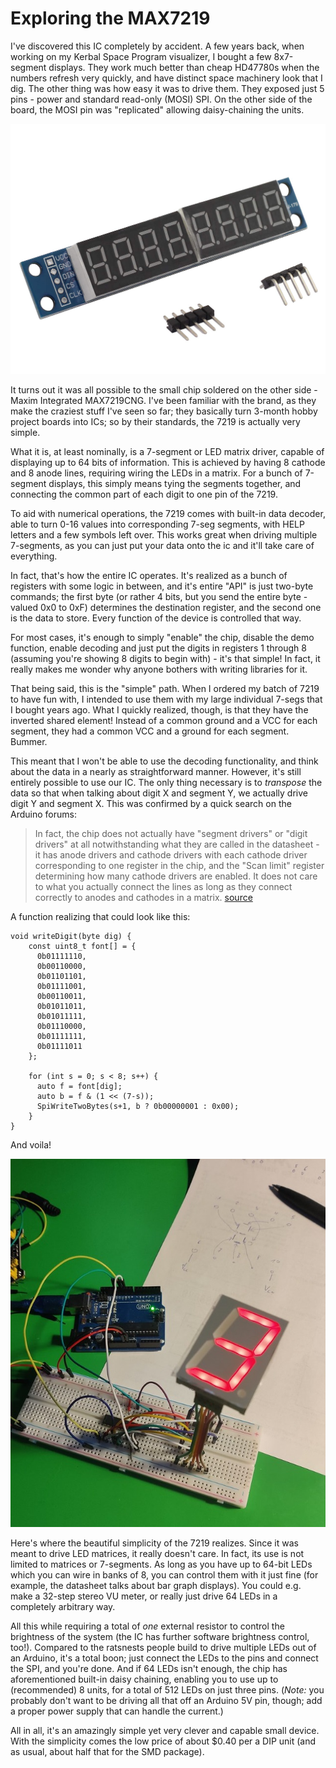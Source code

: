 # Exploring the MAX7219

I've discovered this IC completely by accident. A few years back, when working on my Kerbal Space Program visualizer, I bought a few 8x7-segment displays. They work much better than cheap HD47780s when the numbers refresh very quickly, and have distinct space machinery look that I dig. The other thing was how easy it was to drive them. They exposed just 5 pins - power and standard read-only (MOSI) SPI. On the other side of the board, the MOSI pin was "replicated" allowing daisy-chaining the units.

![Multiple 7-segment displays on one board](/images/7219_multi.jpg)

It turns out it was all possible to the small chip soldered on the other side - Maxim Integrated MAX7219CNG. I've been familiar with the brand, as they make the craziest stuff I've seen so far; they basically turn 3-month hobby project boards into ICs; so by their standards, the 7219 is actually very simple.

What it is, at least nominally, is a 7-segment or LED matrix driver, capable of displaying up to 64 bits of information. This is achieved by having 8 cathode and 8 anode lines, requiring wiring the LEDs in a matrix. For a bunch of 7-segment displays, this simply means tying the segments together, and connecting the common part of each digit to one pin of the 7219.

To aid with numerical operations, the 7219 comes with built-in data decoder, able to turn 0-16 values into corresponding 7-seg segments, with HELP letters and a few symbols left over. This works great when driving multiple 7-segments, as you can just put your data onto the ic and it'll take care of everything.

In fact, that's how the entire IC operates. It's realized as a bunch of registers with some logic in between, and it's entire "API" is just two-byte commands; the first byte (or rather 4 bits, but you send the entire byte - valued 0x0 to 0xF) determines the destination register, and the second one is the data to store. Every function of the device is controlled that way.

For most cases, it's enough to simply "enable" the chip, disable the demo function, enable decoding and just put the digits in registers 1 through 8 (assuming you're showing 8 digits to begin with) - it's that simple! In fact, it really makes me wonder why anyone bothers with writing libraries for it.

That being said, this is the "simple" path. When I ordered my batch of 7219 to have fun with, I intended to use them with my large individual 7-segs that I bought years ago. What I quickly realized, though, is that they have the inverted shared element! Instead of a common ground and a VCC for each segment, they had a common VCC and a ground for each segment. Bummer.

This meant that I won't be able to use the decoding functionality, and think about the data in a nearly as straightforward manner. However, it's still entirely possible to use our IC. The only thing necessary is to _transpose_ the data so that when talking about digit X and segment Y, we actually drive digit Y and segment X. This was confirmed by a quick search on the Arduino forums:

> In fact, the chip does not actually have "segment drivers" or "digit drivers" at all notwithstanding what they are called in the datasheet - it has anode drivers and cathode drivers with each cathode driver corresponding to one register in the chip, and the "Scan limit" register determining how many cathode drivers are enabled.  It does not care to what you actually connect the lines as long as they connect correctly to anodes and cathodes in a matrix. [source](https://forum.arduino.cc/index.php?topic=351112.msg2425266#msg2425266)

A function realizing that could look like this:

```
void writeDigit(byte dig) {
    const uint8_t font[] = {
      0b01111110,
      0b00110000,
      0b01101101,
      0b01111001,
      0b00110011,
      0b01011011,
      0b01011111,
      0b01110000,
      0b01111111,
      0b01111011
    };
  
    for (int s = 0; s < 8; s++) {
      auto f = font[dig];
      auto b = f & (1 << (7-s));
      SpiWriteTwoBytes(s+1, b ? 0b00000001 : 0x00);
    }
}
```

And voila!

![Big 7-segment display driven by 7219](/images/7219_big.jpg)

Here's where the beautiful simplicity of the 7219 realizes. Since it was meant to drive LED matrices, it really doesn't care. In fact, its use is not limited to matrices or 7-segments. As long as you have up to 64-bit LEDs which you can wire in banks of 8, you can control them with it just fine (for example, the datasheet talks about bar graph displays). You could e.g. make a 32-step stereo VU meter, or really just drive 64 LEDs in a completely arbitrary way.

All this while requiring a total of _one_ external resistor to control the brightness of the system (the IC has further software brightness control, too!). Compared to the ratsnests people build to drive multiple LEDs out of an Arduino, it's a total boon; just connect the LEDs to the pins and connect the SPI, and you're done. And if 64 LEDs isn't enough, the chip has aforementioned built-in daisy chaining, enabling you to use up to (recommended) 8 units, for a total of 512 LEDs on just three pins. (*Note:* you probably don't want to be driving all that off an Arduino 5V pin, though; add a proper power supply that can handle the current.)

All in all, it's an amazingly simple yet very clever and capable small device. With the simplicity comes the low price of about $0.40 per a DIP unit (and as usual, about half that for the SMD package). 

